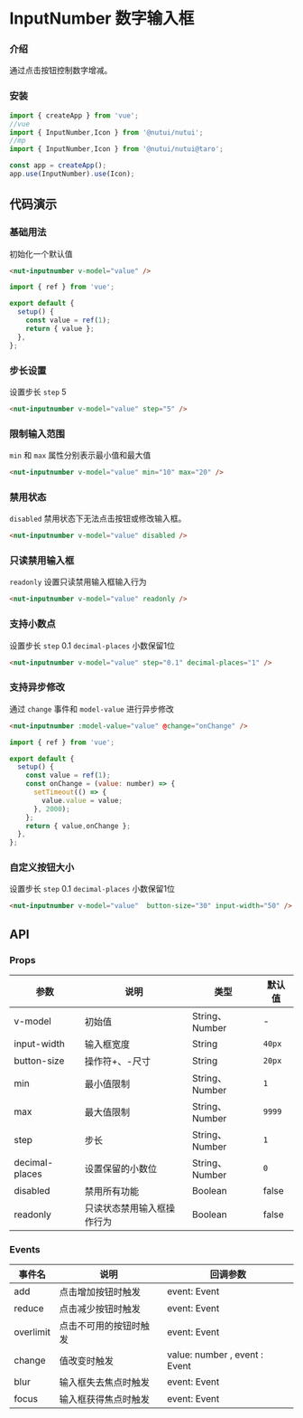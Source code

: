 # InputNumber 数字输入框

### 介绍

通过点击按钮控制数字增减。

### 安装

``` javascript
import { createApp } from 'vue';
//vue
import { InputNumber,Icon } from '@nutui/nutui';
//mp
import { InputNumber,Icon } from '@nutui/nutui@taro';

const app = createApp();
app.use(InputNumber).use(Icon);

```

## 代码演示

### 基础用法

初始化一个默认值

``` html
<nut-inputnumber v-model="value" />
```
``` javascript
import { ref } from 'vue';

export default {
  setup() {
    const value = ref(1);
    return { value };
  },
};
```

### 步长设置

设置步长 `step` 5 

```html
<nut-inputnumber v-model="value" step="5" />
```

### 限制输入范围

`min` 和 `max` 属性分别表示最小值和最大值

```html
<nut-inputnumber v-model="value" min="10" max="20" />
```

### 禁用状态

`disabled` 禁用状态下无法点击按钮或修改输入框。

```html
<nut-inputnumber v-model="value" disabled />
```

### 只读禁用输入框

`readonly` 设置只读禁用输入框输入行为

```html
<nut-inputnumber v-model="value" readonly />
```

### 支持小数点

设置步长 `step` 0.1  `decimal-places` 小数保留1位

```html
<nut-inputnumber v-model="value" step="0.1" decimal-places="1" />
```
### 支持异步修改

通过 `change` 事件和 `model-value` 进行异步修改

```html
<nut-inputnumber :model-value="value" @change="onChange" />
```

``` javascript
import { ref } from 'vue';

export default {
  setup() {
    const value = ref(1);
    const onChange = (value: number) => {
      setTimeout(() => {
        value.value = value;
      }, 2000);
    };
    return { value,onChange };
  },
};
```
### 自定义按钮大小

设置步长 `step` 0.1  `decimal-places` 小数保留1位

```html
<nut-inputnumber v-model="value"  button-size="30" input-width="50" />
```

## API

### Props

| 参数           | 说明                       | 类型           | 默认值     |
|----------------|----------------------------|----------------|------------|
| v-model        | 初始值                     | String、Number | -          |
| input-width    | 输入框宽度                 | String         | `40px`     |
| button-size    | 操作符+、-尺寸             | String         | `20px`     |
| min            | 最小值限制                 | String、Number | `1`        |
| max            | 最大值限制                 | String、Number | `9999` |
| step           | 步长                       | String、Number | `1`        |
| decimal-places | 设置保留的小数位           | String、Number | `0`        |
| disabled       | 禁用所有功能               | Boolean        | false      |
| readonly       | 只读状态禁用输入框操作行为 | Boolean        | false      |

### Events

| 事件名    | 说明                   | 回调参数                       |
|-----------|------------------------|--------------------------------|
| add       | 点击增加按钮时触发     | event: Event                   |
| reduce    | 点击减少按钮时触发     | event: Event                   |
| overlimit | 点击不可用的按钮时触发 | event: Event                   |
| change    | 值改变时触发           | value:  number , event : Event |
| blur      | 输入框失去焦点时触发   | event: Event                   |
| focus     | 输入框获得焦点时触发   | event: Event                   |
